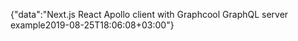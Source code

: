 {"data":"Next.js React Apollo client with Graphcool GraphQL server example2019-08-25T18:06:08+03:00"}

